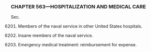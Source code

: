 ### **CHAPTER 563—HOSPITALIZATION AND MEDICAL CARE** ###

Sec.

6201. Members of the naval service in other United States hospitals.

6202. Insane members of the naval service.

6203. Emergency medical treatment: reimbursement for expense.